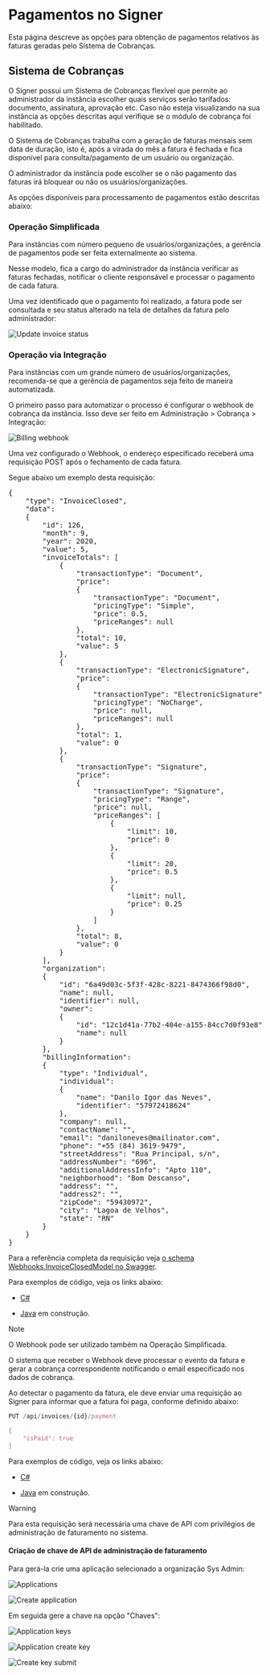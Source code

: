 ﻿# Pagamentos no Signer

Esta página descreve as opções para obtenção de pagamentos relativos às faturas geradas pelo Sistema de Cobranças.

## Sistema de Cobranças

O Signer possui um Sistema de Cobranças flexível que permite ao administrador da instância escolher quais serviços 
serão tarifados: documento, assinatura, aprovação etc. Caso não esteja visualizando na sua instância as opções 
descritas aqui verifique se o módulo de cobrança foi habilitado.

O Sistema de Cobranças trabalha com a geração de faturas mensais sem data de duração, isto é, após a virada do mês
a fatura é fechada e fica disponível para consulta/pagamento de um usuário ou organização.

O administrador da instância pode escolher se o não pagamento das faturas irá bloquear ou não os usuários/organizações.

As opções disponíveis para processamento de pagamentos estão descritas abaixo:

### Operação Simplificada

Para instâncias com número pequeno de usuários/organizações, a gerência de pagamentos pode ser feita externalmente ao 
sistema.

Nesse modelo, fica a cargo do administrador da instância verificar as faturas fechadas, notificar o cliente responsável
e processar o pagamento de cada fatura.

Uma vez identificado que o pagamento foi realizado, a fatura pode ser consultada e seu status alterado na tela de 
detalhes da fatura pelo administrador:

![Update invoice status](../images/invoice-status.png)

### Operação via Integração

Para instâncias com um grande número de usuários/organizações, recomenda-se que a gerência de pagamentos seja feito de maneira
automatizada.

O primeiro passo para automatizar o processo é configurar o webhook de cobrança da instância. Isso deve ser feito em 
Administração > Cobrança > Integração:

![Billing webhook](../images/billing-webhook.png)

Uma vez configurado o Webhook, o endereço especificado receberá uma requisição POST após o fechamento de cada fatura.

Segue abaixo um exemplo desta requisição:

<pre>
{
	"type": "InvoiceClosed",
	"data":
	{
		"id": 126,
		"month": 9,
		"year": 2020,
		"value": 5,
		"invoiceTotals": [
			{
				"transactionType": "Document",
				"price":
				{
					"transactionType": "Document",
					"pricingType": "Simple",
					"price": 0.5,
					"priceRanges": null
				},
				"total": 10,
				"value": 5
			},
			{
				"transactionType": "ElectronicSignature",
				"price":
				{
					"transactionType": "ElectronicSignature",
					"pricingType": "NoCharge",
					"price": null,
					"priceRanges": null
				},
				"total": 1,
				"value": 0
			},
			{
				"transactionType": "Signature",
				"price":
				{
					"transactionType": "Signature",
					"pricingType": "Range",
					"price": null,
					"priceRanges": [
						{
							"limit": 10,
							"price": 0
						},
						{
							"limit": 20,
							"price": 0.5
						},
						{
							"limit": null,
							"price": 0.25
						}
					]
				},
				"total": 8,
				"value": 0
			}
		],
		"organization":
		{
			"id": "6a49d03c-5f3f-428c-8221-8474366f98d0",
			"name": null,
			"identifier": null,
			"owner":
			{
				"id": "12c1d41a-77b2-404e-a155-84cc7d0f93e8",
				"name": null
			}
		},
		"billingInformation":
		{
			"type": "Individual",
			"individual":
			{
				"name": "Danilo Igor das Neves",
				"identifier": "57972418624"
			},
			"company": null,
			"contactName": "",
			"email": "daniloneves@mailinator.com",
			"phone": "+55 (84) 3619-9479",
			"streetAddress": "Rua Principal, s/n",
			"addressNumber": "696",
			"additionalAddressInfo": "Apto 110",
			"neighborhood": "Bom Descanso",
			"address": "",
			"address2": "",
			"zipCode": "59430972",
			"city": "Lagoa de Velhos",
			"state": "RN"
		}
	}
}
</pre>

Para a referência completa da requisição veja [o schema Webhooks.InvoiceClosedModel no Swagger](https://www.dropsigner.com/swagger/index.html#model-Webhooks.InvoiceClosedModel).

Para exemplos de código, veja os links abaixo:

* [C#](https://github.com/LacunaSoftware/SignerSamples/blob/master/dotnet/console/Console/Scenarios/InvoiceWebhookHandlingScenario.cs)

* [Java]() em construção.

> [!NOTE]
> O Webhook pode ser utilizado também na Operação Simplificada.

O sistema que receber o Webhook deve processar o evento da fatura e gerar a cobrança correspondente notificando o email especificado
nos dados de cobrança.

Ao detectar o pagamento da fatura, ele deve enviar uma requisição ao Signer para informar que a fatura foi paga, conforme definido
abaixo:

```javascript
PUT /api/invoices/{id}/payment

{
	"isPaid": true
}
```

Para exemplos de código, veja os links abaixo:

* [C#](https://github.com/LacunaSoftware/SignerSamples/blob/master/dotnet/console/Console/Scenarios/InvoiceWebhookHandlingScenario.cs)

* [Java]() em construção.

> [!WARNING]
> Para esta requisição será necessária uma chave de API com privilégios de administração de faturamento no sistema.

#### Criação de chave de API de administração de faturamento

Para gerá-la crie uma aplicação selecionado a organização Sys Admin: 

![Applications](../images/applications.png)

![Create application](../images/create-application.png)

Em seguida gere a chave na opção "Chaves":

![Application keys](../images/application-keys.png)

![Application create key](../images/application-keys-add.png)

![Create key submit](../images/create-key.png)